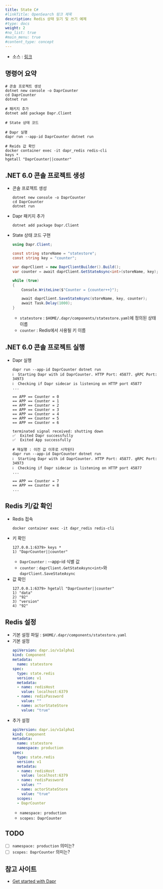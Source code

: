 ```yaml
---
title: State C#
#linkTitle: OpenSearch 링크 제목
description: Redis 상태 읽기 및 쓰기 예제
#type: docs
weight: 2
#no_list: true
#main_menu: true
#content_type: concept
---
```


- 소스 : [링크](./DaprCounter)

## 명령어 요약
```shell
# 콘솔 프로젝트 생성
dotnet new console -o DaprCounter
cd DaprCounter
dotnet run

# 패키지 추가
dotnet add package Dapr.Client

# State 상태 코드

# Dapr 실행
dapr run --app-id DaprCounter dotnet run

# Reids 값 확인
docker container exec -it dapr_redis redis-cli
keys *
hgetall "DaprCounter||counter"
```

## .NET 6.0 콘솔 프로젝트 생성
- 콘솔 프로젝트 생성
  ```shell
  dotnet new console -o DaprCounter
  cd DaprCounter
  dotnet run
  ```
- Dapr 패키지 추가
  ```shell
  dotnet add package Dapr.Client
  ```
- State 상태 코드 구현
  ```cs
  using Dapr.Client;
  
  const string storeName = "statestore";
  const string key = "counter";
  
  var daprClient = new DaprClientBuilder().Build();
  var counter = await daprClient.GetStateAsync<int>(storeName, key);
  
  while (true)
  {
      Console.WriteLine($"Counter = {counter++}");
  
      await daprClient.SaveStateAsync(storeName, key, counter);
      await Task.Delay(1000);
  }
  ```
  - `statestore` : `$HOME/.dapr/components/statestore.yaml`에 정의된 상태 이름
  - `counter` : Redis에서 사용될 키 이름 

## .NET 6.0 콘솔 프로젝트 실행
- Dapr 실행
  ```shell
  dapr run --app-id DaprCounter dotnet run
  ℹ️  Starting Dapr with id DaprCounter. HTTP Port: 45877. gRPC Port: 34973
  ℹ️  Checking if Dapr sidecar is listening on HTTP port 45877
  ...
  
  == APP == Counter = 0
  == APP == Counter = 1
  == APP == Counter = 2
  == APP == Counter = 3
  == APP == Counter = 4
  == APP == Counter = 5
  == APP == Counter = 6
  
  terminated signal received: shutting down
  ✅  Exited Dapr successfully
  ✅  Exited App successfully

  # 재실행 : 이전 값 이후로 시작된다
  dapr run --app-id DaprCounter dotnet run
  ℹ️  Starting Dapr with id DaprCounter. HTTP Port: 45877. gRPC Port: 34973
  ℹ️  Checking if Dapr sidecar is listening on HTTP port 45877
  ...
  
  == APP == Counter = 7
  == APP == Counter = 8
  ...
  ```

## Redis 키/값 확인
- Redis 접속
  ```shell
  docker container exec -it dapr_redis redis-cli
  ```
- 키 확인
  ```shell
  127.0.0.1:6379> keys *
  1) "DaprCounter||counter"
  ```
  - `DaprCounter` : --app-id 식별 값
  - `counter` : `daprClient.GetStateAsync<int>`와 `daprClient.SaveStateAsync`
- 값 확인
  ```shell  
  127.0.0.1:6379> hgetall "DaprCounter||counter"
  1) "data"
  2) "92"
  3) "version"
  4) "92"
  ```

## Redis 설정
- 기본 설정 파일 : `$HOME/.dapr/components/statestore.yaml`
- 기본 설정
  ```yaml
  apiVersion: dapr.io/v1alpha1
  kind: Component
  metadata:
    name: statestore
  spec:
    type: state.redis
    version: v1
    metadata:
    - name: redisHost
      value: localhost:6379
    - name: redisPassword
      value: ""
    - name: actorStateStore
      value: "true"
  ```
- 추가 설정
  ```yaml
  apiVersion: dapr.io/v1alpha1
  kind: Component
  metadata:
    name: statestore
    namespace: production
  spec:
    type: state.redis
    version: v1
    metadata:
    - name: redisHost
      value: localhost:6379
    - name: redisPassword
      value: ""
    - name: actorStateStore
      value: "true"
    scopes:
    - DaprCounter
    ```
    - `namespace: production`
    - `scopes: DaprCounter`

## TODO
- [ ] `namespace: production` 의미는?
- [ ] `scopes: DaprCounter` 의미는?

## 참고 사이트
- [Get started with Dapr](https://docs.microsoft.com/en-us/dotnet/architecture/dapr-for-net-developers/getting-started)
